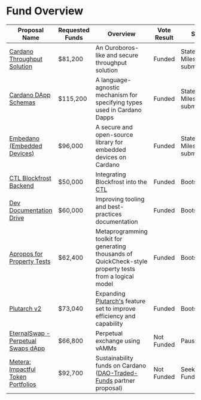 # Fund Overview

| Proposal Name    | Requested Funds | Overview | Vote Result | Status | 
| ---------------- | --------- | --------------- | ----------- | ---------------- | 
| [Cardano Throughput Solution](https://cardano.ideascale.com/c/idea/422388) | $81,200 | An Ouroboros-like and secure throughput solution  | Funded      | Statement of Milestones submitted | 
| [Cardano DApp Schemas](https://cardano.ideascale.com/c/idea/421376) | $115,200 |  A language-agnostic mechanism for specifying types used in Cardano Dapps  | Funded      | Statement of Milestones submitted | 
| [Embedano (Embedded Devices)](https://cardano.ideascale.com/c/idea/414017) | $96,000 |  A secure and open-source library for embedded devices on Cardano  | Funded      | Statement of Milestones submitted | 
| [CTL Blockfrost Backend](https://cardano.ideascale.com/c/idea/420791) | $50,000 | Integrating Blockfrost into the [CTL](https://github.com/Plutonomicon/cardano-transaction-lib)  | Funded      | Bootstrapping | 
| [Dev Documentation Drive](https://cardano.ideascale.com/c/idea/420778) | $60,000 | Improving tooling and best-practices documentation  | Funded      | Bootstrapping | 
| [Apropos for Property Tests](https://cardano.ideascale.com/c/idea/414086) | $62,400 | Metaprogramming toolkit for generating thousands of QuickCheck-style property tests from a logical model  | Funded      | Bootstrapping |
| [Plutarch v2](https://cardano.ideascale.com/c/idea/414065) | $73,040 | Expanding [Plutarch's](https://github.com/Plutonomicon/plutarch-plutus) feature set to improve efficiency and capability  | Funded      | Bootstrapping |
| [EternalSwap - Perpetual Swaps dApp](https://cardano.ideascale.com/c/idea/414032) | $66,800 | Perpetual exchange using vAMMs  | Not Funded      | Paused |
| [Metera: Impactful Token Portfolios](https://cardano.ideascale.com/c/idea/414647) | $92,700 | Sustainability funds on Cardano ([DAO-Traded-Funds](https://cardano.ideascale.com/c/idea/381055) partner proposal)  | Not Funded      | Seeking Funding |


